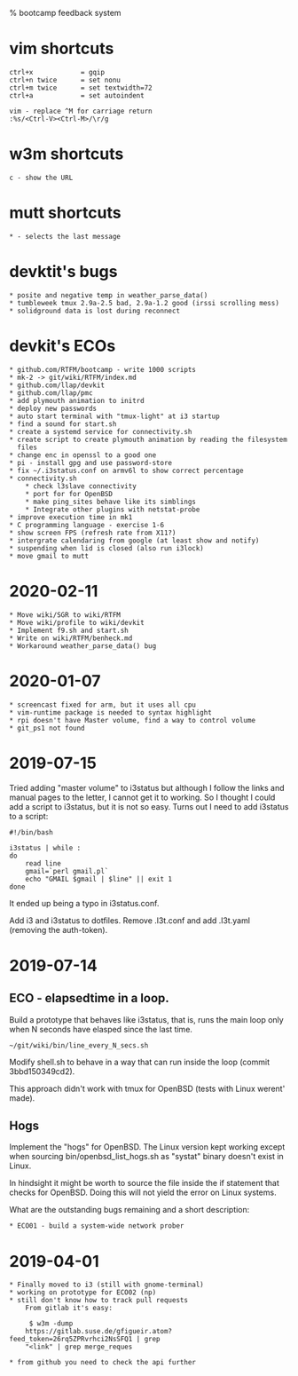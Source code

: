 % bootcamp feedback system

# vim shortcuts

    ctrl+x            = gqip
    ctrl+n twice      = set nonu
    ctrl+m twice      = set textwidth=72
    ctrl+a            = set autoindent

    vim - replace ^M for carriage return
    :%s/<Ctrl-V><Ctrl-M>/\r/g

# w3m shortcuts

    c - show the URL

# mutt shortcuts

    * - selects the last message

# devktit's bugs

    * posite and negative temp in weather_parse_data()
    * tumbleweek tmux 2.9a-2.5 bad, 2.9a-1.2 good (irssi scrolling mess)
    * solidground data is lost during reconnect

# devkit's ECOs

    * github.com/RTFM/bootcamp - write 1000 scripts
    * mk-2 -> git/wiki/RTFM/index.md
    * github.com/llap/devkit
    * github.com/llap/pmc
    * add plymouth animation to initrd
    * deploy new passwords
    * auto start terminal with "tmux-light" at i3 startup
    * find a sound for start.sh
    * create a systemd service for connectivity.sh
    * create script to create plymouth animation by reading the filesystem
      files
    * change enc in openssl to a good one
    * pi - install gpg and use password-store
    * fix ~/.i3status.conf on armv6l to show correct percentage
    * connectivity.sh
        * check l3slave connectivity
        * port for for OpenBSD
        * make ping_sites behave like its simblings
        * Integrate other plugins with netstat-probe
    * improve execution time in mk1
    * C programming language - exercise 1-6
    * show screen FPS (refresh rate from X11?)
    * intergrate calendaring from google (at least show and notify)
    * suspending when lid is closed (also run i3lock)
    * move gmail to mutt

# 2020-02-11

    * Move wiki/SGR to wiki/RTFM
    * Move wiki/profile to wiki/devkit
    * Implement f9.sh and start.sh
    * Write on wiki/RTFM/benheck.md
    * Workaround weather_parse_data() bug

# 2020-01-07

    * screencast fixed for arm, but it uses all cpu
    * vim-runtime package is needed to syntax highlight
    * rpi doesn't have Master volume, find a way to control volume
    * git_ps1 not found

# 2019-07-15

Tried adding "master volume" to i3status but although I follow the links and
manual pages to the letter, I cannot get it to working. So I thought I could
add a script to i3status, but it is not so easy. Turns out I need to add
i3status to a script:

    #!/bin/bash

    i3status | while :
    do
        read line
        gmail=`perl gmail.pl`
        echo "GMAIL $gmail | $line" || exit 1
    done

It ended up being a typo in i3status.conf.

Add i3 and i3status to dotfiles. Remove .l3t.conf and add .l3t.yaml (removing
the auth-token).

# 2019-07-14

## ECO - elapsedtime in a loop.

Build a prototype that behaves like i3status, that is, runs the main loop only
when N seconds have elasped since the last time.

    ~/git/wiki/bin/line_every_N_secs.sh

Modify shell.sh to behave in a way that can run inside the loop (commit
3bbd150349cd2).

This approach didn't work with tmux for OpenBSD (tests with Linux werent'
made).

## Hogs

Implement the "hogs" for OpenBSD. The Linux version kept working except when
sourcing bin/openbsd_list_hogs.sh as "systat" binary doesn't exist in Linux.

In hindsight it might be worth to source the file inside the if statement that
checks for OpenBSD. Doing this will not yield the error on Linux systems.

What are the outstanding bugs remaining and a short description:

    * ECO01 - build a system-wide network prober

# 2019-04-01

	* Finally moved to i3 (still with gnome-terminal)
	* working on prototype for ECO02 (np)
	* still don't know how to track pull requests
		From gitlab it's easy:

		 $ w3m -dump
		https://gitlab.suse.de/gfigueir.atom?feed_token=26rq5ZPRvrhci2NsSFQ1 | grep
		"<link" | grep merge_reques

	* from github you need to check the api further
